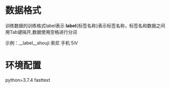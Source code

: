 # 数据格式

训练数据的训练格式label表示 __label__{标签名称}表示标签名称，标签名和数据之间用Tab键隔开,数据使用空格进行分词


示例：__label__shouji	索尼 手机 5iV

# 环境配置

python=3.7.4 
fasttext
